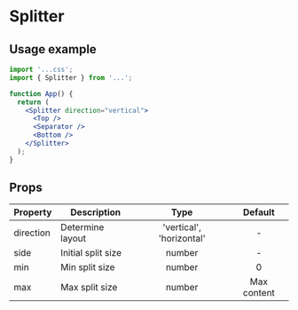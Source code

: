# Splitter

## Usage example
```jsx
import '...css';
import { Splitter } from '...';

function App() {
  return (
    <Splitter direction="vertical">
      <Top />
      <Separator />
      <Bottom />
    </Splitter>
  );
}
```

## Props

| Property  | Description        |           Type           |   Default   |
|-----------|--------------------|:------------------------:|:-----------:|
| direction | Determine layout   | 'vertical', 'horizontal' |      -      |
| side      | Initial split size |          number          |      -      |
| min       | Min split size     |          number          |      0      |
| max       | Max split size     |          number          | Max content |
